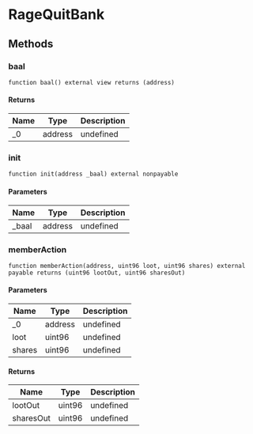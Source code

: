 # RageQuitBank









## Methods

### baal

```solidity
function baal() external view returns (address)
```






#### Returns

| Name | Type | Description |
|---|---|---|
| _0 | address | undefined |

### init

```solidity
function init(address _baal) external nonpayable
```





#### Parameters

| Name | Type | Description |
|---|---|---|
| _baal | address | undefined |

### memberAction

```solidity
function memberAction(address, uint96 loot, uint96 shares) external payable returns (uint96 lootOut, uint96 sharesOut)
```





#### Parameters

| Name | Type | Description |
|---|---|---|
| _0 | address | undefined |
| loot | uint96 | undefined |
| shares | uint96 | undefined |

#### Returns

| Name | Type | Description |
|---|---|---|
| lootOut | uint96 | undefined |
| sharesOut | uint96 | undefined |




